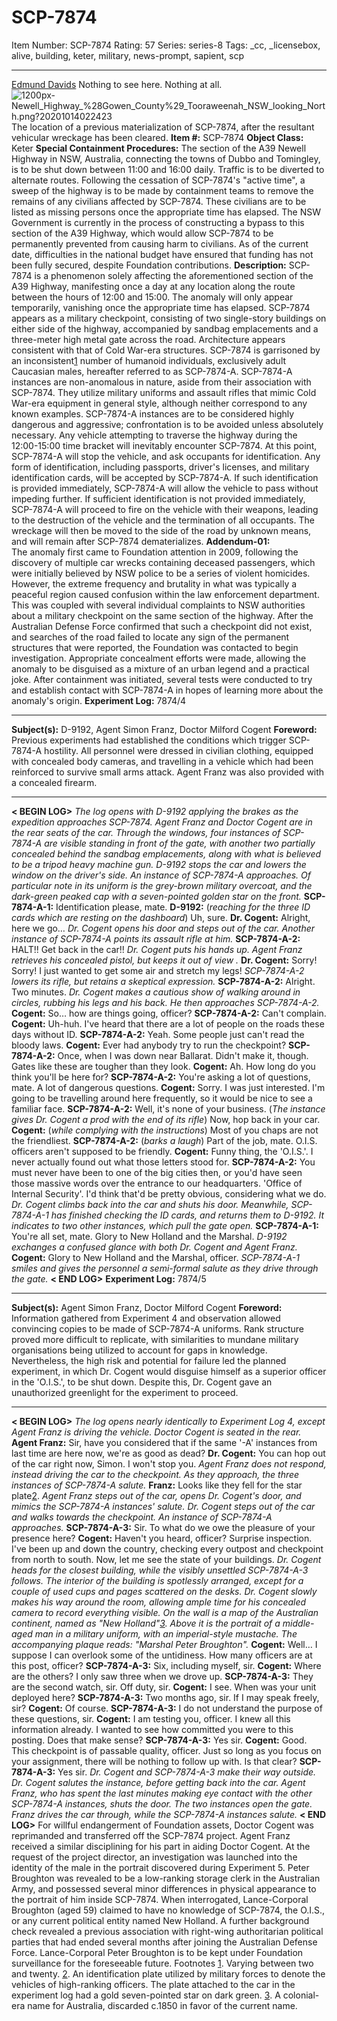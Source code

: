 # SCP-7874
Item Number: SCP-7874
Rating: 57
Series: series-8
Tags: _cc, _licensebox, alive, building, keter, military, news-prompt, sapient, scp

---

[Edmund Davids](javascript:;)
Nothing to see here. Nothing at all.
![1200px-Newell_Highway_%28Gowen_County%29_Tooraweenah_NSW_looking_North.png?20201014022423](https://upload.wikimedia.org/wikipedia/commons/thumb/b/b3/Newell_Highway_%28Gowen_County%29_Tooraweenah_NSW_looking_North.png/1200px-Newell_Highway_%28Gowen_County%29_Tooraweenah_NSW_looking_North.png?20201014022423)
The location of a previous materialization of SCP-7874, after the resultant vehicular wreckage has been cleared.
**Item #:** SCP-7874
**Object Class:** Keter
**Special Containment Procedures:** The section of the A39 Newell Highway in NSW, Australia, connecting the towns of Dubbo and Tomingley, is to be shut down between 11:00 and 16:00 daily. Traffic is to be diverted to alternate routes.
Following the cessation of SCP-7874's "active time", a sweep of the highway is to be made by containment teams to remove the remains of any civilians affected by SCP-7874. These civilians are to be listed as missing persons once the appropriate time has elapsed.
The NSW Government is currently in the process of constructing a bypass to this section of the A39 Highway, which would allow SCP-7874 to be permanently prevented from causing harm to civilians. As of the current date, difficulties in the national budget have ensured that funding has not been fully secured, despite Foundation contributions.
**Description:** SCP-7874 is a phenomenon solely affecting the aforementioned section of the A39 Highway, manifesting once a day at any location along the route between the hours of 12:00 and 15:00. The anomaly will only appear temporarily, vanishing once the appropriate time has elapsed.
SCP-7874 appears as a military checkpoint, consisting of two single-story buildings on either side of the highway, accompanied by sandbag emplacements and a three-meter high metal gate across the road. Architecture appears consistent with that of Cold War-era structures.
SCP-7874 is garrisoned by an inconsistent[1](javascript:;) number of humanoid individuals, exclusively adult Caucasian males, hereafter referred to as SCP-7874-A. SCP-7874-A instances are non-anomalous in nature, aside from their association with SCP-7874. They utilize military uniforms and assault rifles that mimic Cold War-era equipment in general style, although neither correspond to any known examples. SCP-7874-A instances are to be considered highly dangerous and aggressive; confrontation is to be avoided unless absolutely necessary.
Any vehicle attempting to traverse the highway during the 12:00-15:00 time bracket will inevitably encounter SCP-7874. At this point, SCP-7874-A will stop the vehicle, and ask occupants for identification. Any form of identification, including passports, driver's licenses, and military identification cards, will be accepted by SCP-7874-A. If such identification is provided immediately, SCP-7874-A will allow the vehicle to pass without impeding further.
If sufficient identification is not provided immediately, SCP-7874-A will proceed to fire on the vehicle with their weapons, leading to the destruction of the vehicle and the termination of all occupants. The wreckage will then be moved to the side of the road by unknown means, and will remain after SCP-7874 dematerializes.
**Addendum-01:**  
The anomaly first came to Foundation attention in 2009, following the discovery of multiple car wrecks containing deceased passengers, which were initially believed by NSW police to be a series of violent homicides. However, the extreme frequency and brutality in what was typically a peaceful region caused confusion within the law enforcement department. This was coupled with several individual complaints to NSW authorities about a military checkpoint on the same section of the highway. After the Australian Defense Force confirmed that such a checkpoint did not exist, and searches of the road failed to locate any sign of the permanent structures that were reported, the Foundation was contacted to begin investigation.
Appropriate concealment efforts were made, allowing the anomaly to be disguised as a mixture of an urban legend and a practical joke. After containment was initiated, several tests were conducted to try and establish contact with SCP-7874-A in hopes of learning more about the anomaly's origin.
**Experiment Log:** 7874/4
* * *
**Subject(s):** D-9192, Agent Simon Franz, Doctor Milford Cogent
**Foreword:** Previous experiments had established the conditions which trigger SCP-7874-A hostility. All personnel were dressed in civilian clothing, equipped with concealed body cameras, and travelling in a vehicle which had been reinforced to survive small arms attack. Agent Franz was also provided with a concealed firearm.
* * *
**< BEGIN LOG>**
_The log opens with D-9192 applying the brakes as the expedition approaches SCP-7874. Agent Franz and Doctor Cogent are in the rear seats of the car. Through the windows, four instances of SCP-7874-A are visible standing in front of the gate, with another two partially concealed behind the sandbag emplacements, along with what is believed to be a tripod heavy machine gun._
_D-9192 stops the car and lowers the window on the driver's side. An instance of SCP-7874-A approaches. Of particular note in its uniform is the grey-brown military overcoat, and the dark-green peaked cap with a seven-pointed golden star on the front._
**SCP-7874-A-1:** Identification please, mate.
**D-9192:** (_reaching for the three ID cards which are resting on the dashboard_) Uh, sure.
**Dr. Cogent:** Alright, here we go…
_Dr. Cogent opens his door and steps out of the car. Another instance of SCP-7874-A points its assault rifle at him._
**SCP-7874-A-2:** HALT!! Get back in the car!!
_Dr. Cogent puts his hands up. Agent Franz retrieves his concealed pistol, but keeps it out of view ._
**Dr. Cogent:** Sorry! Sorry! I just wanted to get some air and stretch my legs!
_SCP-7874-A-2 lowers its rifle, but retains a skeptical expression._
**SCP-7874-A-2:** Alright. Two minutes.
_Dr. Cogent makes a cautious show of walking around in circles, rubbing his legs and his back. He then approaches SCP-7874-A-2._
**Cogent:** So… how are things going, officer?
**SCP-7874-A-2:** Can't complain.
**Cogent:** Uh-huh. I've heard that there are a lot of people on the roads these days without ID.
**SCP-7874-A-2:** Yeah. Some people just can't read the bloody laws.
**Cogent:** Ever had anybody try to run the checkpoint?
**SCP-7874-A-2:** Once, when I was down near Ballarat. Didn't make it, though. Gates like these are tougher than they look.
**Cogent:** Ah. How long do you think you'll be here for?
**SCP-7874-A-2:** You're asking a lot of questions, mate. A lot of dangerous questions.
**Cogent:** Sorry. I was just interested. I'm going to be travelling around here frequently, so it would be nice to see a familiar face.
**SCP-7874-A-2:** Well, it's none of your business. (_The instance gives Dr. Cogent a prod with the end of its rifle_) Now, hop back in your car.
**Cogent:** (_while complying with the instructions_) Most of you chaps are not the friendliest.
**SCP-7874-A-2:** (_barks a laugh_) Part of the job, mate. O.I.S. officers aren't supposed to be friendly.
**Cogent:** Funny thing, the 'O.I.S.'. I never actually found out what those letters stood for.
**SCP-7874-A-2:** You must never have been to one of the big cities then, or you'd have seen those massive words over the entrance to our headquarters. 'Office of Internal Security'. I'd think that'd be pretty obvious, considering what we do.
_Dr. Cogent climbs back into the car and shuts his door. Meanwhile, SCP-7874-A-1 has finished checking the ID cards, and returns them to D-9192. It indicates to two other instances, which pull the gate open._
**SCP-7874-A-1:** You're all set, mate. Glory to New Holland and the Marshal.
_D-9192 exchanges a confused glance with both Dr. Cogent and Agent Franz._
**Cogent:** Glory to New Holland and the Marshal, officer.
_SCP-7874-A-1 smiles and gives the personnel a semi-formal salute as they drive through the gate._
**< END LOG>**
**Experiment Log:** 7874/5
* * *
**Subject(s):** Agent Simon Franz, Doctor Milford Cogent
**Foreword:** Information gathered from Experiment 4 and observation allowed convincing copies to be made of SCP-7874-A uniforms. Rank structure proved more difficult to replicate, with similarities to mundane military organisations being utilized to account for gaps in knowledge. Nevertheless, the high risk and potential for failure led the planned experiment, in which Dr. Cogent would disguise himself as a superior officer in the 'O.I.S.', to be shut down. Despite this, Dr. Cogent gave an unauthorized greenlight for the experiment to proceed.
* * *
**< BEGIN LOG>**
_The log opens nearly identically to Experiment Log 4, except Agent Franz is driving the vehicle. Doctor Cogent is seated in the rear._
**Agent Franz:** Sir, have you considered that if the same '-A' instances from last time are here now, we're as good as dead?
**Dr. Cogent:** You can hop out of the car right now, Simon. I won't stop you.
_Agent Franz does not respond, instead driving the car to the checkpoint. As they approach, the three instances of SCP-7874-A salute._
**Franz:** Looks like they fell for the star plate[2](javascript:;).
_Agent Franz steps out of the car, opens Dr. Cogent's door, and mimics the SCP-7874-A instances' salute. Dr. Cogent steps out of the car and walks towards the checkpoint. An instance of SCP-7874-A approaches._
**SCP-7874-A-3:** Sir. To what do we owe the pleasure of your presence here?
**Cogent:** Haven't you heard, officer? Surprise inspection. I've been up and down the country, checking every outpost and checkpoint from north to south. Now, let me see the state of your buildings.
_Dr. Cogent heads for the closest building, while the visibly unsettled SCP-7874-A-3 follows._
_The interior of the building is spotlessly arranged, except for a couple of used cups and pages scattered on the desks. Dr. Cogent slowly makes his way around the room, allowing ample time for his concealed camera to record everything visible._
_On the wall is a map of the Australian continent, named as "New Holland"[3](javascript:;). Above it is the portrait of a middle-aged man in a military uniform, with an imperial-style mustache. The accompanying plaque reads: "Marshal Peter Broughton"._
**Cogent:** Well… I suppose I can overlook some of the untidiness. How many officers are at this post, officer?
**SCP-7874-A-3:** Six, including myself, sir.
**Cogent:** Where are the others? I only saw three when we drove up.
**SCP-7874-A-3:** They are the second watch, sir. Off duty, sir.
**Cogent:** I see. When was your unit deployed here?
**SCP-7874-A-3:** Two months ago, sir. If I may speak freely, sir?
**Cogent:** Of course.
**SCP-7874-A-3:** I do not understand the purpose of these questions, sir.
**Cogent:** I am testing you, officer. I knew all this information already. I wanted to see how committed you were to this posting. Does that make sense?
**SCP-7874-A-3:** Yes sir.
**Cogent:** Good. This checkpoint is of passable quality, officer. Just so long as you focus on your assignment, there will be nothing to follow up with. Is that clear?
**SCP-7874-A-3:** Yes sir.
_Dr. Cogent and SCP-7874-A-3 make their way outside. Dr. Cogent salutes the instance, before getting back into the car. Agent Franz, who has spent the last minutes making eye contact with the other SCP-7874-A instances, shuts the door. The two instances open the gate. Franz drives the car through, while the SCP-7874-A instances salute._
**< END LOG>**
For willful endangerment of Foundation assets, Doctor Cogent was reprimanded and transferred off the SCP-7874 project. Agent Franz received a similar disciplining for his part in aiding Doctor Cogent.
At the request of the project director, an investigation was launched into the identity of the male in the portrait discovered during Experiment 5. Peter Broughton was revealed to be a low-ranking storage clerk in the Australian Army, and possessed several minor differences in physical appearance to the portrait of him inside SCP-7874. When interrogated, Lance-Corporal Broughton (aged 59) claimed to have no knowledge of SCP-7874, the O.I.S., or any current political entity named New Holland. A further background check revealed a previous association with right-wing authoritarian political parties that had ended several months after joining the Australian Defense Force.
Lance-Corporal Peter Broughton is to be kept under Foundation surveillance for the foreseeable future.
Footnotes
[1](javascript:;). Varying between two and twenty.
[2](javascript:;). An identification plate utilized by military forces to denote the vehicles of high-ranking officers. The plate attached to the car in the experiment log had a gold seven-pointed star on dark green.
[3](javascript:;). A colonial-era name for Australia, discarded c.1850 in favor of the current name.